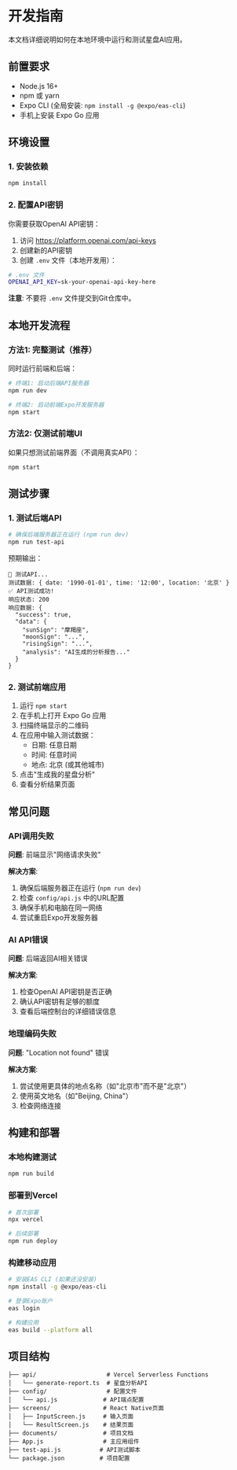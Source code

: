 # 开发指南

本文档详细说明如何在本地环境中运行和测试星盘AI应用。

## 前置要求

- Node.js 16+ 
- npm 或 yarn
- Expo CLI (全局安装: `npm install -g @expo/eas-cli`)
- 手机上安装 Expo Go 应用

## 环境设置

### 1. 安装依赖

```bash
npm install
```

### 2. 配置API密钥

你需要获取OpenAI API密钥：

1. 访问 https://platform.openai.com/api-keys
2. 创建新的API密钥
3. 创建 `.env` 文件（本地开发用）：

```bash
# .env 文件
OPENAI_API_KEY=sk-your-openai-api-key-here
```

**注意**: 不要将 `.env` 文件提交到Git仓库中。

## 本地开发流程

### 方法1: 完整测试（推荐）

同时运行前端和后端：

```bash
# 终端1: 启动后端API服务器
npm run dev

# 终端2: 启动前端Expo开发服务器  
npm start
```

### 方法2: 仅测试前端UI

如果只想测试前端界面（不调用真实API）：

```bash
npm start
```

## 测试步骤

### 1. 测试后端API

```bash
# 确保后端服务器正在运行 (npm run dev)
npm run test-api
```

预期输出：
```
🧪 测试API...
测试数据: { date: '1990-01-01', time: '12:00', location: '北京' }
✅ API测试成功!
响应状态: 200
响应数据: {
  "success": true,
  "data": {
    "sunSign": "摩羯座",
    "moonSign": "...",
    "risingSign": "...",
    "analysis": "AI生成的分析报告..."
  }
}
```

### 2. 测试前端应用

1. 运行 `npm start`
2. 在手机上打开 Expo Go 应用
3. 扫描终端显示的二维码
4. 在应用中输入测试数据：
   - 日期: 任意日期
   - 时间: 任意时间  
   - 地点: 北京 (或其他城市)
5. 点击"生成我的星盘分析"
6. 查看分析结果页面

## 常见问题

### API调用失败

**问题**: 前端显示"网络请求失败"

**解决方案**:
1. 确保后端服务器正在运行 (`npm run dev`)
2. 检查 `config/api.js` 中的URL配置
3. 确保手机和电脑在同一网络
4. 尝试重启Expo开发服务器

### AI API错误

**问题**: 后端返回AI相关错误

**解决方案**:
1. 检查OpenAI API密钥是否正确
2. 确认API密钥有足够的额度
3. 查看后端控制台的详细错误信息

### 地理编码失败

**问题**: "Location not found" 错误

**解决方案**:
1. 尝试使用更具体的地点名称（如"北京市"而不是"北京"）
2. 使用英文地名（如"Beijing, China"）
3. 检查网络连接

## 构建和部署

### 本地构建测试

```bash
npm run build
```

### 部署到Vercel

```bash
# 首次部署
npx vercel

# 后续部署
npm run deploy
```

### 构建移动应用

```bash
# 安装EAS CLI (如果还没安装)
npm install -g @expo/eas-cli

# 登录Expo账户
eas login

# 构建应用
eas build --platform all
```

## 项目结构

```
├── api/                    # Vercel Serverless Functions
│   └── generate-report.ts  # 星盘分析API
├── config/                 # 配置文件
│   └── api.js             # API端点配置
├── screens/               # React Native页面
│   ├── InputScreen.js     # 输入页面
│   └── ResultScreen.js    # 结果页面
├── documents/             # 项目文档
├── App.js                 # 主应用组件
├── test-api.js           # API测试脚本
└── package.json          # 项目配置
``` 